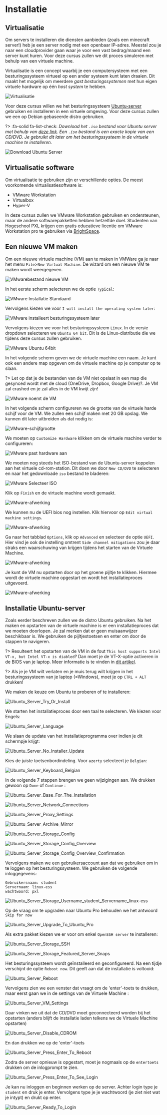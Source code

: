 # Installatie

## Virtualisatie
Om servers te installeren die diensten aanbieden (zoals een minecraft server!) heb je een server nodig met een openbaar IP-adres. Meestal zou je naar een cloudprovider gaan waar je voor een vast bedrag/maand een server kunt huren. Voor deze cursus zullen we dit proces simuleren met behulp van een virtuele machine. 

Virtualisatie is een concept waarbij je een computersysteem met een besturingssysteem virtueel op een ander systeem kunt laten draaien. Dit maakt het mogelijk om meerdere _gast besturingssystemen_ met hun eigen virtuele hardware op één _host system_ te hebben. 

![Virtualisatie](../images/02/Virtualization.png)

Voor deze cursus willen we het besturingssysteem [Ubuntu-server](https://ubuntu.com/download/server) gebruiken en installeren in een virtuele omgeving. Voor deze cursus zullen we een op Debian gebaseerde distro gebruiken. 

?> :fa-solid fa-list-check: _Download het `.iso` bestand voor Ubuntu server met behulp van [deze link](https://ubuntu.com/download/server). Een `.iso` bestand is een exacte kopie van een CD/DVD. Je gebruikt dit later om het besturingssysteem in de virtuele machine te installeren._

![Download Ubuntu Server](../images/02/GetUbuntuServer_Download_Ubuntu.png)

## Virtualisatie software 
Om virtualisatie te gebruiken zijn er verschillende opties. De meest voorkomende virtualisatiesoftware is: 
- VMware Workstation
- Virtualbox 
- Hyper-V 

In deze cursus zullen we VMware Workstation gebruiken en ondersteunen, maar de andere softwarepakketten hebben hetzelfde doel. Studenten van Hogeschool PXL krijgen een gratis educatieve licentie om VMware Workstation pro te gebruiken via [BrightSpace](https://itacademy.brightspace.com/). 

## Een nieuwe VM maken 
Om een nieuwe virtuele machine (VM) aan te maken in VMWare ga je naar het menu `File`>`New Virtual Machine`. De wizard om een nieuwe VM te maken wordt weergegeven. 

![VMwarebestand nieuwe VM](../images/02/VMware_File_New_VM.png) 

In het eerste scherm selecteren we de optie `Typical`: 

![VMware Installatie Standaard](../images/02/VMware_Typical.png) 

Vervolgens kiezen we voor `I will install the operating system later`: 

![VMware installeert besturingssysteem later](../images/02/VMware_Operating_System_Later.png) 

Vervolgens kiezen we voor het besturingssysteem `Linux`. In de versie dropdown selecteren we `Ubuntu 64 bit`. Dit is de Linux-distributie die we tijdens deze cursus zullen gebruiken. 

![VMware Ubuntu 64bit](../images/02/VMware_Ubuntu_64bit.png) 

In het volgende scherm geven we de virtuele machine een naam. Je kunt ook een andere map opgeven om de virtuele machine op je computer op te slaan.  

?> <i class="fa fa-exclamation-circle" style="font-size:48px;color:red"></i> Let op dat je de bestanden van de VM niet opslaat in een map die gesynced wordt met de cloud (OneDrive, Dropbox, Google Drive)?. Je VM zal crashed en je zal alles in de VM kwijt zijn!

![VMware noemt de VM](../images/02/VMware_Name_The_VM.png) 

In het volgende scherm configureren we de grootte van de virtuele harde schijf voor de VM. We zullen een schijf maken met 20 GB opslag. We kunnen dit later uitbreiden als dat nodig is: 

![VMware-schijfgrootte](../images/02/VMware_Disk_Size.png) 

We moeten op `Customize Hardware` klikken om de virtuele machine verder te configureren: 

![VMware past hardware aan](../images/02/VMware_Customize_Hardware.png) 

We moeten nog steeds het ISO-bestand van de Ubuntu-server koppelen aan het virtuele cd-rom-station. Dit doen we door `New CD/DVD` te selecteren en naar het gedownloade `iso` bestand te bladeren: 

![VMware Selecteer ISO](../images/02/VMware_Select_ISO.png) 

Klik op `Finish` en de virtuele machine wordt gemaakt. 

![VMware-afwerking](../images/02/VMware_Finish.png) 
  
We kunnen nu de UEFI bios nog instellen. Klik hiervoor op `Edit virtual machine settings`. 
  
![VMware-afwerking](../images/02/VMware_UEFI_1.png) 

Ga naar het tabblad `Options`, klik op `Advanced` en selecteer de optie `UEFI`. Hier vind je ook de instelling omtrent `Side channel mitigations` zou je daar straks een waarschuwing van krijgen tijdens het starten van de Virtuele Machine. 
  
![VMware-afwerking](../images/02/VMware_UEFI_2.png) 
  
Je kunt de VM nu opstarten door op het groene pijltje te klikken. Hiermee wordt de virtuele machine opgestart en wordt het installatieproces uitgevoerd. 

![VMware-afwerking](../images/02/VMware_Start_VM.png) 

## Installatie Ubuntu-server 
Zoals eerder beschreven zullen we de distro Ubuntu gebruiken. Na het maken en opstarten van de virtuele machine is er een installatieproces dat we moeten doorlopen. Je zal merken dat er geen muisaanwijzer beschikbaar is. We gebruiken de pijltjestoetsen en enter om door de stappen te navigeren. 

?> <i class="fa-solid fa-circle-info"></i> Resulteert het opstarten van de VM in de fout `This host supports Intel VT-x, but Intel VT-x is diabled`? Dan moet je de VT-X-optie activeren in de BIOS van je laptop. Meer informatie is te vinden in [dit artikel](https://www.qtithow.com/2020/12/fix-error-this-host-supports-Intel-VT-x.html). 

?> <i class="fa-solid fa-circle-info"></i> Als je je VM wilt verlaten en je muis terug wilt krijgen in het besturingssysteem van je laptop (=Windows), moet je op `CTRL + ALT` drukken! 

We maken de keuze om Ubuntu te proberen of te installeren: 

![Ubuntu_Server_Try_Or_Install](../images/02/Ubuntu_Server_Try_Or_Install.png)

We starten het installatieproces door een taal te selecteren. We kiezen voor Engels: 

![Ubuntu_Server_Language](../images/02/Ubuntu_Server_Language.png)

We slaan de update van het installatieprogramma over indien je dit schermpje krijgt: 

![Ubuntu_Server_No_Installer_Update](../images/02/Ubuntu_Server_No_Installer_Update.png)

Kies de juiste toetsenbordindeling. Voor `azerty` selecteert je `Belgian`: 

![Ubuntu_Server_Keyboard_Belgian](../images/02/Ubuntu_Server_Keyboard_Belgian.png)

In de volgende 7 stappen brengen we geen wijzigingen aan. We drukken gewoon op `Done` of `Continue` : 

![Ubuntu_Server_Base_For_The_Installation](../images/02/Ubuntu_Server_Base_For_The_Installation.png)

![Ubuntu_Server_Network_Connections](../images/02/Ubuntu_Server_Network_Connections.png)

![Ubuntu_Server_Proxy_Settings](../images/02/Ubuntu_Server_Proxy_Settings.png)

![Ubuntu_Server_Archive_Mirror](../images/02/Ubuntu_Server_Archive_Mirror.png)

![Ubuntu_Server_Storage_Config](../images/02/Ubuntu_Server_Storage_Config.png)

![Ubuntu_Server_Storage_Config_Overview](../images/02/Ubuntu_Server_Storage_Config_Overview.png)

![Ubuntu_Server_Storage_Config_Overview_Confirmation](../images/02/Ubuntu_Server_Storage_Config_Overview_Confirmation.png)

Vervolgens maken we een gebruikersaccount aan dat we gebruiken om in te loggen op het besturingssysteem. We gebruiken de volgende inloggegevens: 
``` 
Gebruikersnaam: student 
Servernaam: linux-ess 
wachtwoord: pxl 
``` 

![Ubuntu_Server_Storage_Username_student_Servername_linux-ess](../images/02/Ubuntu_Server_Storage_Username_student_Servername_linux-ess.png)  

Op de vraag om te upgraden naar Ubuntu Pro behouden we het antwoord `Skip for now`

![Ubuntu_Server_Upgrade_To_Ubuntu_Pro](../images/02/Ubuntu_Server_Upgrade_To_Ubuntu_Pro.png)  


Als extra pakket kiezen we er voor om enkel `OpenSSH server` te installeren: 

![Ubuntu_Server_Storage_SSH](../images/02/Ubuntu_Server_Storage_SSH_WEL.png)

![Ubuntu_Server_Storage_Featured_Server_Snaps](../images/02/Ubuntu_Server_Storage_Featured_Server_Snaps.png)

Het besturingssysteem wordt geïnstalleerd en geconfigureerd. Na een tijdje verschijnt de optie `Reboot now`. Dit geeft aan dat de installatie is voltooid: 

![Ubuntu_Server_Reboot](../images/02/Ubuntu_Server_Reboot.png)

Vervolgens zien we een venster dat vraagt om de 'enter'-toets te drukken, maar eerst gaan we in de settings van de Virtuele Machine :

![Ubuntu_Server_VM_Settings](../images/02/Ubuntu_Server_VM_Settings.png)

Daar vinken we uit dat de CD/DVD moet geconnecteerd worden bij het opstarten (anders blijft de installatie laden telkens we de Virtuele Machine opstarten)

![Ubuntu_Server_Disable_CDROM](../images/02/Ubuntu_Server_Disable_CDROM.png)

En dan drukken we op de 'enter'-toets

![Ubuntu_Server_Press_Enter_To_Reboot](../images/02/Ubuntu_Server_Press_Enter_To_Reboot.png)

Zodra de server opnieuw is opgestart, moet je nogmaals op de `entertoets` drukken om de inlogprompt te zien. 

![Ubuntu_Server_Press_Enter_To_See_Login](../images/02/Ubuntu_Server_Press_Enter_To_See_Login.png)

Je kan nu inloggen en beginnen werken op de server. Achter login type je `student` en druk je enter. Vervolgens type je je wachtwoord (je ziet niet wat je intypt) en drukt op enter.

![Ubuntu_Server_Ready_To_Login](../images/02/Ubuntu_Server_Ready_To_Login.png)
